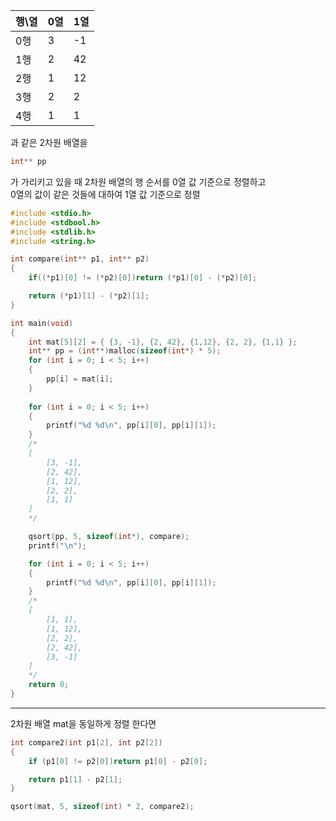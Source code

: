 |행\열 |0열|1열|
|---|---|---|
|0행| 3|	-1|
|1행|2|	42|
|2행|1|	12|
|3행|2|	2|
|4행|1|	1|

과 같은 2차원 배열을
```c
int** pp
```
가 가리키고 있을 때 2차원 배열의 행 순서를 0열 값 기준으로 정렬하고  
0열의 값이 같은 것들에 대하여 1열 값 기준으로 정렬 


```c
#include <stdio.h>
#include <stdbool.h>
#include <stdlib.h>
#include <string.h>

int compare(int** p1, int** p2)
{
    if((*p1)[0] != (*p2)[0])return (*p1)[0] - (*p2)[0];

    return (*p1)[1] - (*p2)[1];
}

int main(void)
{
    int mat[5][2] = { {3, -1}, {2, 42}, {1,12}, {2, 2}, {1,1} };
    int** pp = (int**)malloc(sizeof(int*) * 5);
    for (int i = 0; i < 5; i++)
    {
        pp[i] = mat[i];
    }
    
    for (int i = 0; i < 5; i++)
    {
        printf("%d %d\n", pp[i][0], pp[i][1]);
    }
    /*
    [
        [3, -1],
        [2, 42],
        [1, 12],
        [2, 2],
        [1, 1]
    ]
    */

    qsort(pp, 5, sizeof(int*), compare);
    printf("\n");

    for (int i = 0; i < 5; i++)
    {
        printf("%d %d\n", pp[i][0], pp[i][1]);
    }
    /*
    [
        [1, 1],
        [1, 12],
        [2, 2],
        [2, 42],
        [3, -1]
    ]
    */
    return 0;
}
```

***
2차원 배열 mat을 동일하게 정렬 한다면  

```c
int compare2(int p1[2], int p2[2])
{
    if (p1[0] != p2[0])return p1[0] - p2[0];

    return p1[1] - p2[1];
}

qsort(mat, 5, sizeof(int) * 2, compare2);
```
